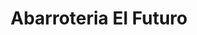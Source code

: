 ---
title: "Abarroteria El Futuro"
url: /san-jose-pinula/abarroteria-el-futuro/
shop: Lebensmittel
---